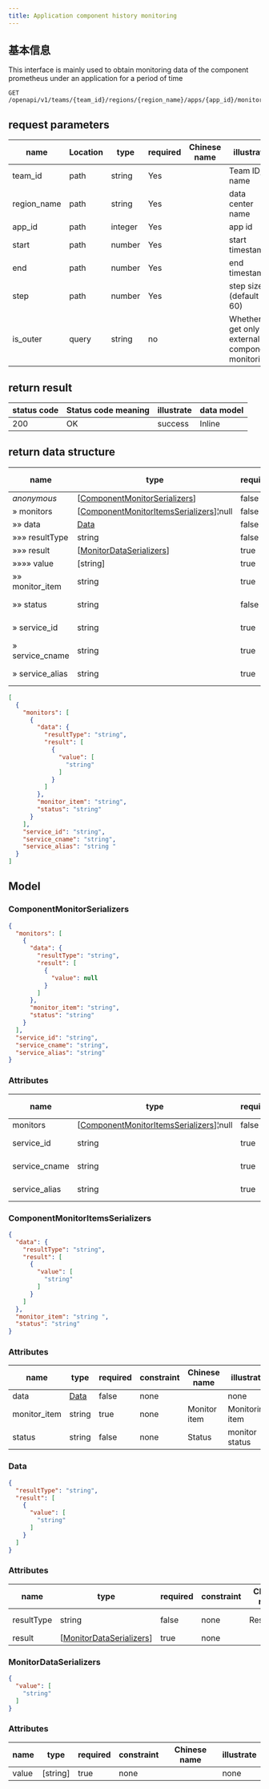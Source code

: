 ```yaml
---
title: Application component history monitoring
---
```


## 基本信息

This interface is mainly used to obtain monitoring data of the component prometheus under an application for a period of time

```shell title="请求路径"
GET /openapi/v1/teams/{team_id}/regions/{region_name}/apps/{app_id}/monitor/query_range
```

## request parameters

| name                             | Location | type    | required | Chinese name | illustrate                                        |
| -------------------------------- | -------- | ------- | -------- | ------------ | ------------------------------------------------- |
| team_id     | path     | string  | Yes      |              | Team ID, name                                     |
| region_name | path     | string  | Yes      |              | data center name                                  |
| app_id      | path     | integer | Yes      |              | app id                                            |
| start                            | path     | number  | Yes      |              | start timestamp                                   |
| end                              | path     | number  | Yes      |              | end timestamp                                     |
| step                             | path     | number  | Yes      |              | step size (default 60)         |
| is_outer    | query    | string  | no       |              | Whether to get only external component monitoring |

## return result

| status code | Status code meaning | illustrate | data model |
| ----------- | ------------------- | ---------- | ---------- |
| 200         | OK                  | success    | Inline     |

## return data structure

| name                                 | type                                                                                                                                   | required | constraint | Chinese name  | illustrate         |
| ------------------------------------ | -------------------------------------------------------------------------------------------------------------------------------------- | -------- | ---------- | ------------- | ------------------ |
| _anonymous_                          | [[ComponentMonitorSerializers](#schemacomponentmonitorserializers)]                | false    | none       |               | none               |
| » monitors                           | [[ComponentMonitorItemsSerializers](#schemacomponentmonitoritemsserializers)]¦null | false    | none       |               | none               |
| »» data                              | [Data](#schemadata)                                                                                                                    | false    | none       | Data          | none               |
| »»» resultType                       | string                                                                                                                                 | false    | none       | Resulttype    | return type        |
| »»» result                           | [[MonitorDataSerializers](#schemamonitordataserializers)]                          | true     | none       |               | none               |
| »»»» value                           | [string]                                                                           | true     | none       |               | none               |
| »» monitor_item | string                                                                                                                                 | true     | none       | Monitor item  | Monitoring item    |
| »» status                            | string                                                                                                                                 | false    | none       | Status        | monitor status     |
| » service_id    | string                                                                                                                                 | true     | none       | Service id    | component id       |
| » service_cname | string                                                                                                                                 | true     | none       | Service cname | component name     |
| » service_alias | string                                                                                                                                 | true     | none       | Service alias | component nickname |

```json title="响应示例"
[
  {
    "monitors": [
      {
        "data": {
          "resultType": "string",
          "result": [
            {
              "value": [
                "string"
              ]
            }
          ]
        },
        "monitor_item": "string",
        "status": "string"
      }
    ],
    "service_id": "string",
    "service_cname": "string",
    "service_alias": "string "
  }
]
```

## Model

### ComponentMonitorSerializers<a id="schemacomponentmonitorserializers"></a>

```json
{
  "monitors": [
    {
      "data": {
        "resultType": "string",
        "result": [
          {
            "value": null
          }
        ]
      },
      "monitor_item": "string",
      "status": "string"
    }
  ],
  "service_id": "string",
  "service_cname": "string",
  "service_alias": "string"
}
```

### Attributes

| name                               | type                                                                                                                                   | required | constraint | Chinese name  | illustrate         |
| ---------------------------------- | -------------------------------------------------------------------------------------------------------------------------------------- | -------- | ---------- | ------------- | ------------------ |
| monitors                           | [[ComponentMonitorItemsSerializers](#schemacomponentmonitoritemsserializers)]¦null | false    | none       |               | none               |
| service_id    | string                                                                                                                                 | true     | none       | Service id    | component id       |
| service_cname | string                                                                                                                                 | true     | none       | Service cname | component name     |
| service_alias | string                                                                                                                                 | true     | none       | Service alias | component nickname |

### ComponentMonitorItemsSerializers<a id="schemacomponentmonitoritemsserializers"></a>

```json
{
  "data": {
    "resultType": "string",
    "result": [
      {
        "value": [
          "string"
        ]
      }
    ]
  },
  "monitor_item": "string ",
  "status": "string"
}
```

### Attributes

| name                              | type                | required | constraint | Chinese name | illustrate      |
| --------------------------------- | ------------------- | -------- | ---------- | ------------ | --------------- |
| data                              | [Data](#schemadata) | false    | none       |              | none            |
| monitor_item | string              | true     | none       | Monitor item | Monitoring item |
| status                            | string              | false    | none       | Status       | monitor status  |

### Data<a id="schemadata"></a>

```json
{
  "resultType": "string",
  "result": [
    {
      "value": [
        "string"
      ]
    }
  ]
}
```

### Attributes

| name       | type                                                                                                          | required | constraint | Chinese name | illustrate  |
| ---------- | ------------------------------------------------------------------------------------------------------------- | -------- | ---------- | ------------ | ----------- |
| resultType | string                                                                                                        | false    | none       | Resulttype   | return type |
| result     | [[MonitorDataSerializers](#schemamonitordataserializers)] | true     | none       |              | none        |

### MonitorDataSerializers<a id="schemamonitordataserializers"></a>

```json
{
  "value": [
    "string"
  ]
}
```

### Attributes

| name  | type                                                         | required | constraint | Chinese name | illustrate |
| ----- | ------------------------------------------------------------ | -------- | ---------- | ------------ | ---------- |
| value | [string] | true     | none       |              | none       |
